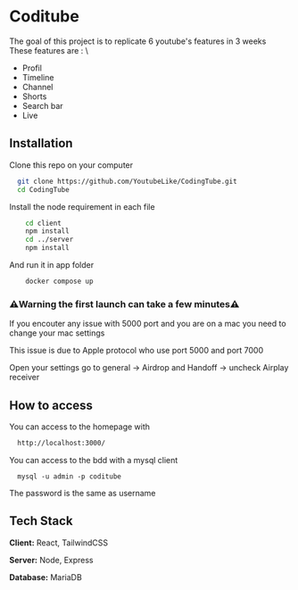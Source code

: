 
# Coditube

The goal of this project is to replicate 6 youtube's features in 3 weeks \
These features are : \
- Profil
- Timeline
- Channel
- Shorts
- Search bar
- Live

## Installation

Clone this repo on your computer

```bash
  git clone https://github.com/YoutubeLike/CodingTube.git
  cd CodingTube
```

Install the node requirement in each file

```bash
    cd client
    npm install
    cd ../server
    npm install
```

And run it in app folder
```bash
    docker compose up 
``` 
### ⚠️Warning the first launch can take a few minutes⚠️
If you encouter any issue with 5000 port and you are on a mac you need to change your mac settings

This issue is due to Apple protocol who use port 5000 and port 7000

Open your settings go to general -> Airdrop and Handoff -> uncheck Airplay receiver

## How to access
You can access to the homepage with 
```bash
  http://localhost:3000/
``` 

You can access to the bdd with a mysql client
```
  mysql -u admin -p coditube
```
The password is the same as username

## Tech Stack

**Client:** React, TailwindCSS

**Server:** Node, Express

**Database:** MariaDB
